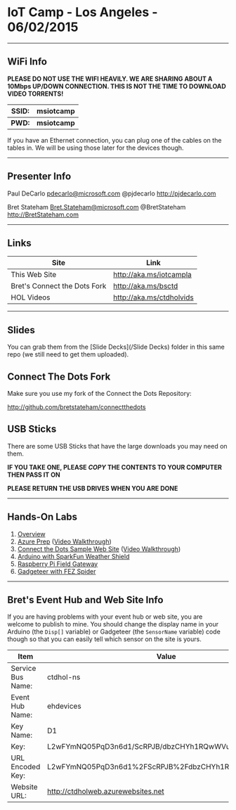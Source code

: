 # IoT Camp - Los Angeles - 06/02/2015 #

---

## WiFi Info ##

**PLEASE DO NOT USE THE WIFI HEAVILY.  WE ARE SHARING ABOUT A 10Mbps UP/DOWN CONNECTION.  THIS IS NOT THE TIME TO DOWNLOAD VIDEO TORRENTS!**

| SSID:     | msiotcamp     | 
| ---       | ---           |
| **PWD:**  | **msiotcamp** | 

If you have an Ethernet connection, you can plug one of the cables on the tables in.  We will be using those later for the devices though. 
  
---

## Presenter Info

Paul DeCarlo
pdecarlo@microsoft.com
@pjdecarlo
http://pjdecarlo.com

Bret Stateham
Bret.Stateham@microsoft.com
@BretStateham
http://BretStateham.com

---

## Links ##

| Site                          | Link                     | 
| ---                           | ---                      |
| This Web Site                 |  http://aka.ms/iotcampla |
| Bret's  Connect the Dots Fork | http://aka.ms/bsctd      | 
| HOL Videos                    | http://aka.ms/ctdholvids | 


---

## Slides ##

You can grab them from the [Slide Decks](/Slide Decks) folder in this same repo (we still need to get them uploaded).

## Connect The Dots Fork ##

Make sure you use my fork of the Connect the Dots Repository:

http://github.com/bretstateham/connectthedots

## USB Sticks ##

There are some USB Sticks that have the large downloads you may need on them.  

**IF YOU TAKE ONE, PLEASE *COPY* THE CONTENTS TO YOUR COMPUTER THEN PASS IT ON**

**PLEASE RETURN THE USB DRIVES WHEN YOU ARE DONE**

---

## Hands-On Labs ##

1. [Overview](https://github.com/BretStateham/connectthedots/tree/master/HOLs)
2. [Azure Prep](https://github.com/BretStateham/connectthedots/blob/master/HOLs/Azure/AzurePrep) ([Video Walkthrough](https://youtu.be/xABIzejOxm4))
3. [Connect the Dots Sample Web Site](https://github.com/BretStateham/connectthedots/blob/master/HOLs/Azure/WebSite) ([Video Walkthrough](https://youtu.be/xABIzejOxm4))
4. [Arduino with SparkFun Weather Shield](https://github.com/BretStateham/connectthedots/tree/master/HOLs/Devices/GatewayConnectedDevices/Arduino%20UNO/Weather/WeatherSheildJson)
5. [Raspberry Pi Field Gateway](https://github.com/BretStateham/connectthedots/tree/master/HOLs/Devices/Gateways/GatewayService)
6. [Gadgeteer with FEZ Spider](https://github.com/BretStateham/connectthedots/tree/master/HOLs/Devices/DirectlyConnectedDevices/NETMF/ConnectTheDotsGadgeteer)


---

## Bret's Event Hub and Web Site Info ##

If you are having problems with your event hub or web site, you are welcome to publish to mine.  You should change the display name in your Arduino (the `Disp[]` variable) or Gadgeteer (the `SensorName` variable) code though so that you can easily tell which sensor on the site is yours.  

|  Item | Value | 
| --- | --- |
|Service Bus Name:|ctdhol-ns|
|Event Hub Name:|ehdevices|
|Key Name:|D1|
|Key:|L2wFYmNQ05PqD3n6d1/ScRPJB/dbzCHYh1RQwWVuBJc=|
|URL Encoded Key:|L2wFYmNQ05PqD3n6d1%2FScRPJB%2FdbzCHYh1RQwWVuBJc%3D|
|Website URL: |http://ctdholweb.azurewebsites.net

 

